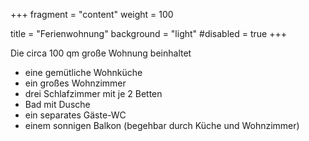 +++
fragment = "content"
weight = 100

title = "Ferienwohnung"
background = "light"
#disabled = true
+++

Die circa 100 qm große Wohnung beinhaltet 
* eine gemütliche Wohnküche
* ein großes Wohnzimmer 
* drei Schlafzimmer mit je 2 Betten
* Bad mit Dusche
* ein separates Gäste-WC
* einem sonnigen Balkon (begehbar durch Küche und Wohnzimmer)


